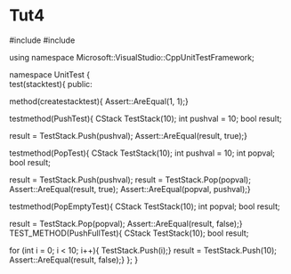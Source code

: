 # Tut4

#include <iostream>
#include <string>

using namespace Microsoft::VisualStudio::CppUnitTestFramework;

namespace UnitTest
{		
test(stacktest){
public:

method(createstacktest){
Assert::AreEqual(1, 1);}
		
testmethod(PushTest){
CStack TestStack(10);
int pushval = 10;
bool result;

result = TestStack.Push(pushval);
Assert::AreEqual(result, true);}

testmethod(PopTest){
CStack TestStack(10);
int pushval = 10;
int popval;
bool result;

result = TestStack.Push(pushval);
result = TestStack.Pop(popval);
Assert::AreEqual(result, true);
Assert::AreEqual(popval, pushval);}

testmethod(PopEmptyTest){
CStack TestStack(10);
int popval;
bool result;

result = TestStack.Pop(popval);
Assert::AreEqual(result, false);}
TEST_METHOD(PushFullTest){
CStack TestStack(10);
bool result;

for (int i = 0; i < 10; i++){
TestStack.Push(i);}
result = TestStack.Push(10);
Assert::AreEqual(result, false);}
};
}
			
